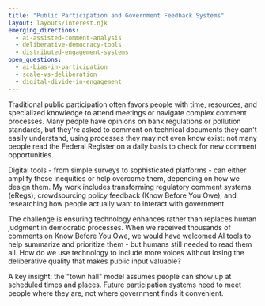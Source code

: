 ```yaml
---
title: "Public Participation and Government Feedback Systems"
layout: layouts/interest.njk
emerging_directions:
  - ai-assisted-comment-analysis
  - deliberative-democracy-tools
  - distributed-engagement-systems
open_questions:
  - ai-bias-in-participation
  - scale-vs-deliberation
  - digital-divide-in-engagement
---
```


Traditional public participation often favors people with time, resources, and specialized knowledge to attend meetings or navigate complex comment processes. Many people have opinions on bank regulations or pollution standards, but they're asked to comment on technical documents they can't easily understand, using processes they may not even know exist: not many people read the Federal Register on a daily basis to check for new comment opportunities.

Digital tools - from simple surveys to sophisticated platforms - can either amplify these inequities or help overcome them, depending on how we design them. My work includes transforming regulatory comment systems (eRegs), crowdsourcing policy feedback (Know Before You Owe), and researching how people actually want to interact with government.

The challenge is ensuring technology enhances rather than replaces human judgment in democratic processes. When we received thousands of comments on Know Before You Owe, we would have welcomed AI tools to help summarize and prioritize them - but humans still needed to read them all. How do we use technology to include more voices without losing the deliberative quality that makes public input valuable?

A key insight: the "town hall" model assumes people can show up at scheduled times and places. Future participation systems need to meet people where they are, not where government finds it convenient.